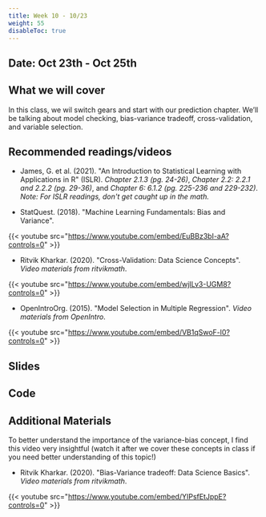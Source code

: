 ```yaml
---
title: Week 10 - 10/23
weight: 55
disableToc: true
---
```


## Date: Oct 23th - Oct 25th

## What we will cover

In this class, we wil switch gears and start with our prediction chapter. We’ll be talking about model checking, bias-variance tradeoff, cross-validation, and variable selection.

## Recommended readings/videos

- James, G. et al. (2021). "An Introduction to Statistical Learning with Applications in R" (ISLR). *Chapter 2.1.3 (pg. 24-26)*, *Chapter 2.2: 2.2.1 and 2.2.2 (pg. 29-36)*, and *Chapter 6: 6.1.2 (pg. 225-236 and 229-232)*. *Note: For ISLR readings, don't get caught up in the math.*

- StatQuest. (2018). "Machine Learning Fundamentals: Bias and Variance".

{{< youtube src="https://www.youtube.com/embed/EuBBz3bI-aA?controls=0" >}}

- Ritvik Kharkar. (2020). "Cross-Validation: Data Science Concepts". *Video materials from ritvikmath*.

{{< youtube src="https://www.youtube.com/embed/wjILv3-UGM8?controls=0" >}}

- OpenIntroOrg. (2015). "Model Selection in Multiple Regression". *Video materials from OpenIntro*.

{{< youtube src="https://www.youtube.com/embed/VB1qSwoF-l0?controls=0" >}}


## Slides

<!-- {{% button href="https://sta235.com/Classes/Week10/1_ModelSelection/f2023_sta235h_10_ModelSelectionI.html" icon="fas fa-external-link-alt" icon-position="right" %}}New window{{% /button %}} {{% button href="https://sta235.com/Classes/Week10/1_ModelSelection/f2023_sta235h_10_ModelSelectionI.pdf" icon="fas fa-file-pdf" icon-position="right" %}}Download{{% /button %}} 

{{< slides src="https://sta235.netlify.app/Classes/Week10/1_ModelSelection/f2022_sta235h_13_ModelSelectionI.html" >}}
 -->

## Code

<!-- Here is the R code we will review in class, with many additional questions! Remember to review it in detail after class <script>let date = Date.now();</script> <a onclick="gtag('event','code10', {'event_category': 'code','event_label': 'code10', 'event_action': date, 'debug_mode':true });" href="https://raw.githubusercontent.com/maibennett/sta235/main/exampleSite/content/Classes/Week10/1_ModelSelection/code/f2023_sta235h_10_prediction1.R" target="_blank" class="btn btn-default">Download<i class="fas fa-code"></i></a>

Check out the in-class activity we did for this week <a onclick="gtag('event','code10_inclass', {'event_category': 'code','event_label': 'code10_inclass', 'event_action': date, 'debug_mode':true });" href="https://sta235.com/InClassExercises/STA235H_Week10.html" target="_blank" class="btn btn-default">Download<i class="fas fa-code"></i></a>

(The answers for this are here: <a onclick="gtag('event','code10Answers', {'event_category': 'code','event_label': 'code10Answers', 'event_action': date, 'debug_mode':true });" href="https://sta235.com/InClassExercises/STA235H_Week10Answers.html" target="_blank" class="btn btn-default">Download<i class="fas fa-code"></i></a>) -->


## Additional Materials

To better understand the importance of the variance-bias concept, I find this video very insightful (watch it after we cover these concepts in class if you need better understanding of this topic!)

- Ritvik Kharkar. (2020). "Bias-Variance tradeoff: Data Science Basics". *Video materials from ritvikmath*.

{{< youtube src="https://www.youtube.com/embed/YIPsfEtJppE?controls=0" >}}